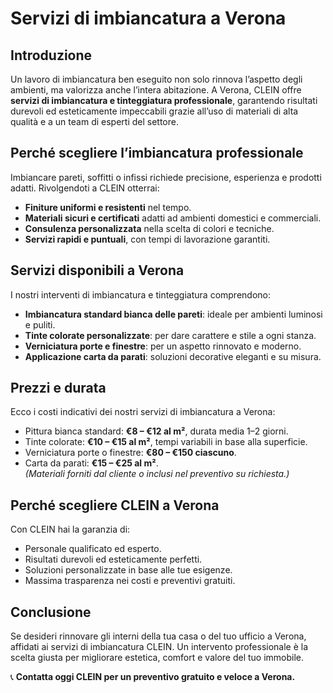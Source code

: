 # Servizi di imbiancatura a Verona

## Introduzione
Un lavoro di imbiancatura ben eseguito non solo rinnova l’aspetto degli ambienti, ma valorizza anche l’intera abitazione. A Verona, CLEIN offre **servizi di imbiancatura e tinteggiatura professionale**, garantendo risultati durevoli ed esteticamente impeccabili grazie all’uso di materiali di alta qualità e a un team di esperti del settore.

## Perché scegliere l’imbiancatura professionale
Imbiancare pareti, soffitti o infissi richiede precisione, esperienza e prodotti adatti. Rivolgendoti a CLEIN otterrai:
- **Finiture uniformi e resistenti** nel tempo.  
- **Materiali sicuri e certificati** adatti ad ambienti domestici e commerciali.  
- **Consulenza personalizzata** nella scelta di colori e tecniche.  
- **Servizi rapidi e puntuali**, con tempi di lavorazione garantiti.  

## Servizi disponibili a Verona
I nostri interventi di imbiancatura e tinteggiatura comprendono:
- **Imbiancatura standard bianca delle pareti**: ideale per ambienti luminosi e puliti.  
- **Tinte colorate personalizzate**: per dare carattere e stile a ogni stanza.  
- **Verniciatura porte e finestre**: per un aspetto rinnovato e moderno.  
- **Applicazione carta da parati**: soluzioni decorative eleganti e su misura.  

## Prezzi e durata
Ecco i costi indicativi dei nostri servizi di imbiancatura a Verona:
- Pittura bianca standard: **€8 – €12 al m²**, durata media 1–2 giorni.  
- Tinte colorate: **€10 – €15 al m²**, tempi variabili in base alla superficie.  
- Verniciatura porte o finestre: **€80 – €150 ciascuno**.  
- Carta da parati: **€15 – €25 al m²**.  
*(Materiali forniti dal cliente o inclusi nel preventivo su richiesta.)*  

## Perché scegliere CLEIN a Verona
Con CLEIN hai la garanzia di:
- Personale qualificato ed esperto.  
- Risultati durevoli ed esteticamente perfetti.  
- Soluzioni personalizzate in base alle tue esigenze.  
- Massima trasparenza nei costi e preventivi gratuiti.  

## Conclusione
Se desideri rinnovare gli interni della tua casa o del tuo ufficio a Verona, affidati ai servizi di imbiancatura CLEIN. Un intervento professionale è la scelta giusta per migliorare estetica, comfort e valore del tuo immobile.  

📞 **Contatta oggi CLEIN per un preventivo gratuito e veloce a Verona.**
